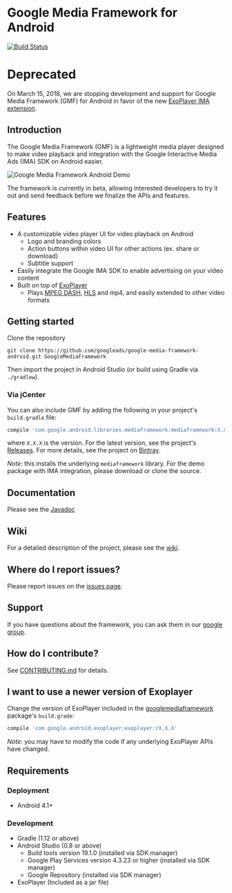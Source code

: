 # Google Media Framework for Android

[![Build Status](https://travis-ci.org/googleads/google-media-framework-android.svg?branch=master)](https://travis-ci.org/googleads/google-media-framework-android)

# Deprecated
On March 15, 2018, we are stopping development and support for Google Media Framework (GMF) for Android in favor of the new [ExoPlayer IMA extension](https://github.com/google/ExoPlayer/tree/release-v2/extensions/ima).

## Introduction
The Google Media Framework (GMF) is a lightweight media player designed to make video playback and integration with the Google Interactive Media Ads (IMA) SDK on Android easier.

![Google Media Framework Android Demo](http://googleads.github.io/google-media-framework-android/gmf_android_portrait.png)

The framework is currently in beta, allowing interested developers to try it out and send feedback before we finalize the APIs and features.

## Features
- A customizable video player UI for video playback on Android
    - Logo and branding colors
    - Action buttons within video UI for other actions (ex. share or download)
    - Subtitle support
- Easily integrate the Google IMA SDK to enable advertising on your video content
- Built on top of [ExoPlayer](https://github.com/google/ExoPlayer)
    - Plays [MPEG DASH](http://en.wikipedia.org/wiki/Dynamic_Adaptive_Streaming_over_HTTP), [HLS](http://en.wikipedia.org/wiki/HTTP_Live_Streaming) and mp4, and easily extended to other video formats

## Getting started

Clone the repository

```
git clone https://github.com/googleads/google-media-framework-android.git GoogleMediaFramework
```

Then import the project in Android Studio (or build using Gradle via `./gradlew`).

### Via jCenter
You can also include GMF by adding the following in your project's `build.gradle` file:

```gradle
compile 'com.google.android.libraries.mediaframework:mediaframework:X.X.X'
```
where `X.X.X` is the version. For the latest version, see the
project's [Releases][]. For more details, see the project on [Bintray][].

[Releases]: https://github.com/googleads/google-media-framework-android/releases
[Bintray]: https://bintray.com/google/google-media-framework-android/mediaframework/view

_Note:_ this installs the underlying `mediaframework` library. For the demo package with IMA
integration, please download or clone the source.

## Documentation

Please see the [Javadoc](http://googleads.github.io/google-media-framework-android/docs/)

## Wiki
For a detailed description of the project, please see the [wiki](https://github.com/googleads/google-media-framework-android/wiki).

## Where do I report issues?
Please report issues on the [issues page](../../issues).

## Support
If you have questions about the framework, you can ask them in our [google group](http://groups.google.com/d/forum/google-media-framework).

## How do I contribute?
See [CONTRIBUTING.md](./CONTRIBUTING.md) for details.

## I want to use a newer version of Exoplayer
Change the version of ExoPlayer included in the [googlemediaframework](https://github.com/googleads/google-media-framework-android/tree/master/googlemediaframework) package's `build.grade`:

```gradle
compile 'com.google.android.exoplayer:exoplayer:rX.X.X'
```
_Note:_ you may have to modify the code if any underlying ExoPlayer APIs have changed.

## Requirements

### Deployment
  - Android 4.1+

### Development
  - Gradle (1.12 or above)
  - Android Studio (0.8 or above)
    - Build tools version 19.1.0 (installed via SDK manager)
    - Google Play Services version 4.3.23 or higher (installed via SDK manager)
    - Google Repository (installed via SDK manager)
  - ExoPlayer (Included as a jar file)

